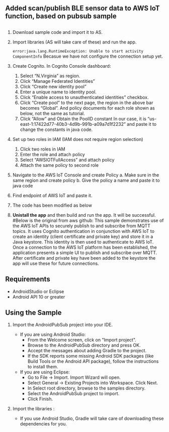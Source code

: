##
## Added scan/publish BLE sensor data to AWS IoT function, based on pubsub sample
##

1. Download sample code and import it to AS.
2. Import libraries (AS will take care of these) and run the app.

   	`error:java.lang.RuntimeException: Unable to start activity ComponentInfo` 
	Becasue we have not configure the connection setup yet.

3. Create Cognito. 
	In Cognito Console dashboard:

	1. Select “N.Virginia” as region.
	2. Click “Manage Federated Identities”
	3. Click “Create new identity pool”
	4. Enter a unique name to identity pool.
	5. Click “Enable access to unauthenticated identities” checkbox.
	6. Click “Create pool” to the next page, the region in the above bar becomes “Global”. And policy documents for each role shown as below, not the same as tutorial.
	7. Click “Allow” and Obtain the PoolID constant
	In our case, it is “us-east-1:17422d77-40b3-4d9b-991b-a09a7d1f2232” and paste it to change the constants in java code.
4. Set up two roles in IAM (IAM does not require region selection)
	1. Click two roles in IAM
	2. Enter the role and attach policy
	3. Select “AWSIOTFullAccess” and attach policy
	4. Attach the same policy to second role
5. Navigate to the AWS IoT Console and create Policy
   a. Make sure in the same region and create policy
   b. Give the policy a name and paste it to java code
6. Find endpoint of AWS IoT and paste it.
7. The code has been modified as below
8. **Unistall the app** and then build and run the app. It will be successful.
#Below is the original from aws github:
This sample demonstrates use of the AWS IoT APIs to securely publish to and subscribe from MQTT topics.  It uses Cognito authentication in conjunction with AWS IoT to create an identity (client certificate and private key) and store it in a Java keystore.  This identity is then used to authenticate to AWS IoT.  Once a connection to the AWS IoT platform has been established, the application presents a simple UI to publish and subscribe over MQTT.  After certificate and private key have been added to the keystore the app will use these for future connections.

## Requirements

* AndroidStudio or Eclipse
* Android API 10 or greater

## Using the Sample

1. Import the AndroidPubSub project into your IDE.
   - If you are using Android Studio:
      * From the Welcome screen, click on "Import project".
      * Browse to the AndroidPubSub directory and press OK.
      * Accept the messages about adding Gradle to the project.
      * If the SDK reports some missing Android SDK packages (like Build Tools or the Android API package), follow the instructions to install them.
   - If you are using Eclipse:
      * Go to File -> Import. Import Wizard will open.
      * Select General -> Existing Projects into Workspace. Click Next.
      * In Select root directory, browse to the samples directory.
      * Select the AndroidPubSub project to import.
      * Click Finish.
      
1. Import the libraries :
   - If you use Android Studio, Gradle will take care of downloading these dependencies for you.
